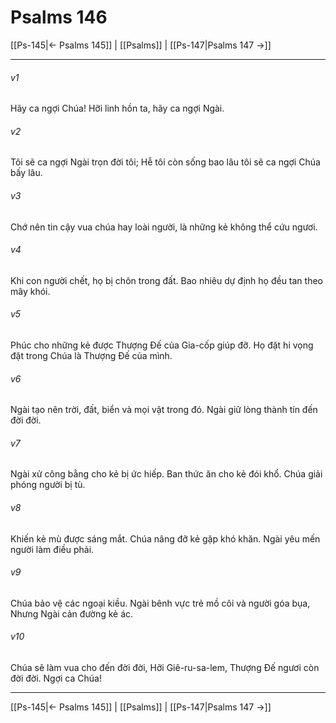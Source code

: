 # Psalms 146

[[Ps-145|← Psalms 145]] | [[Psalms]] | [[Ps-147|Psalms 147 →]]
***



###### v1 
Hãy ca ngợi Chúa! Hỡi linh hồn ta, hãy ca ngợi Ngài. 

###### v2 
Tôi sẽ ca ngợi Ngài trọn đời tôi; Hễ tôi còn sống bao lâu tôi sẽ ca ngợi Chúa bấy lâu. 

###### v3 
Chớ nên tin cậy vua chúa hay loài người, là những kẻ không thể cứu ngươi. 

###### v4 
Khi con người chết, họ bị chôn trong đất. Bao nhiêu dự định họ đều tan theo mây khói. 

###### v5 
Phúc cho những kẻ được Thượng Đế của Gia-cốp giúp đỡ. Họ đặt hi vọng đặt trong Chúa là Thượng Đế của mình. 

###### v6 
Ngài tạo nên trời, đất, biển và mọi vật trong đó. Ngài giữ lòng thành tín đến đời đời. 

###### v7 
Ngài xử công bằng cho kẻ bị ức hiếp. Ban thức ăn cho kẻ đói khổ. Chúa giải phóng người bị tù. 

###### v8 
Khiến kẻ mù được sáng mắt. Chúa nâng đỡ kẻ gặp khó khăn. Ngài yêu mến người làm điều phải. 

###### v9 
Chúa bảo vệ các ngoại kiều. Ngài bênh vực trẻ mồ côi và người góa bụa, Nhưng Ngài cản đường kẻ ác. 

###### v10 
Chúa sẽ làm vua cho đến đời đời, Hỡi Giê-ru-sa-lem, Thượng Đế ngươi còn đời đời. Ngợi ca Chúa!

***
[[Ps-145|← Psalms 145]] | [[Psalms]] | [[Ps-147|Psalms 147 →]]
